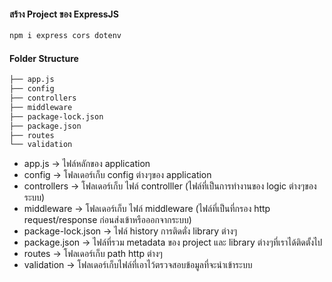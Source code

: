 #### สร้าง Project ของ ExpressJS

```bash
npm i express cors dotenv
```

#### Folder Structure
```bash
├── app.js
├── config
├── controllers
├── middleware
├── package-lock.json
├── package.json
├── routes
└── validation
```
- app.js -> ไฟล์หลักของ application
- config -> โฟลเดอร์เก็บ config ต่างๆของ application
- controllers -> โฟลเดอร์เก็บ ไฟล์ controlller (ไฟล์ที่เป็นการทำงานของ logic ต่างๆของระบบ)
- middleware -> โฟลเดอร์เก็บ ไฟล์ middleware (ไฟล์ที่เป็นที่กรอง http request/response ก่อนส่งเข้าหรือออกจากระบบ)
- package-lock.json -> ไฟล์ history การติดตั่ง library ต่างๆ
- package.json -> ไฟล์ที่รวม metadata ของ project และ library ต่างๆที่เราได้ติดตั้งไป
- routes -> โฟลเดอร์เก็บ path http ต่างๆ
- validation -> โฟลเดอร์เก็บไฟล์ที่เอาไว้ตรวจสอบข้อมูลที่จะนำเข้าระบบ
